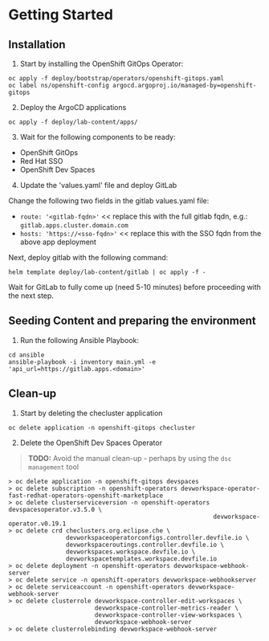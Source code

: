 # Getting Started

## Installation

1. Start by installing the OpenShift GitOps Operator:

``` 
oc apply -f deploy/bootstrap/operators/openshift-gitops.yaml
oc label ns/openshift-config argocd.argoproj.io/managed-by=openshift-gitops
```

2. Deploy the ArgoCD applications

```
oc apply -f deploy/lab-content/apps/
```

3. Wait for the following components to be ready:
  - OpenShift GitOps
  - Red Hat SSO
  - OpenShift Dev Spaces

4. Update the 'values.yaml' file and deploy GitLab

Change the following two fields in the gitlab values.yaml file:
  - `route: '<gitlab-fqdn>'` << replace this with the full gitlab fqdn, e.g.: `gitlab.apps.cluster.domain.com`
  - `hosts: 'https://<sso-fqdn>'` << replace this with the SSO fqdn from the above app deployment

Next, deploy gitlab with the following command:

```
helm template deploy/lab-content/gitlab | oc apply -f -
```

Wait for GitLab to fully come up (need 5-10 minutes) before proceeding with the next step.


## Seeding Content and preparing the environment

1. Run the following Ansible Playbook:

```
cd ansible
ansible-playbook -i inventory main.yml -e 'api_url=https://gitlab.apps.<domain>'
```


## Clean-up

1. Start by deleting the checluster application

```
oc delete application -n openshift-gitops checluster
```

2. Delete the OpenShift Dev Spaces Operator

> **TODO:** Avoid the manual clean-up - perhaps by using the `dsc management` tool

```
> oc delete application -n openshift-gitops devspaces
> oc delete subscription -n openshift-operators devworkspace-operator-fast-redhat-operators-openshift-marketplace
> oc delete clusterserviceversion -n openshift-operators devspacesoperator.v3.5.0 \
                                                         devworkspace-operator.v0.19.1
> oc delete crd checlusters.org.eclipse.che \
                devworkspaceoperatorconfigs.controller.devfile.io \
                devworkspaceroutings.controller.devfile.io \
                devworkspaces.workspace.devfile.io \
                devworkspacetemplates.workspace.devfile.io
> oc delete deployment -n openshift-operators devworkspace-webhook-server
> oc delete service -n openshift-operators devworkspace-webhookserver
> oc delete serviceaccount -n openshift-operators devworkspace-webhook-server
> oc delete clusterrole devworkspace-controller-edit-workspaces \
                        devworkspace-controller-metrics-reader \
                        devworkspace-controller-view-workspaces \
                        devworkspace-webhook-server
> oc delete clusterrolebinding devworkspace-webhook-server
```
